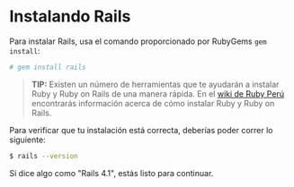 Instalando Rails
================

Para instalar Rails, usa el comando proporcionado por RubyGems `gem install`:

```bash
# gem install rails
```

> **TIP:** Existen un número de herramientas que te ayudarán a instalar Ruby y
Ruby on Rails de una manera rápida. En el [wiki de Ruby Perú](https://github.com/rubyperu/rubyperu.github.com/wiki)
encontrarás información acerca de cómo instalar Ruby y Ruby on Rails.

Para verificar que tu instalación está correcta, deberías
poder correr lo siguiente:

```bash
$ rails --version
```

Si dice algo como "Rails 4.1", estás listo para continuar.
